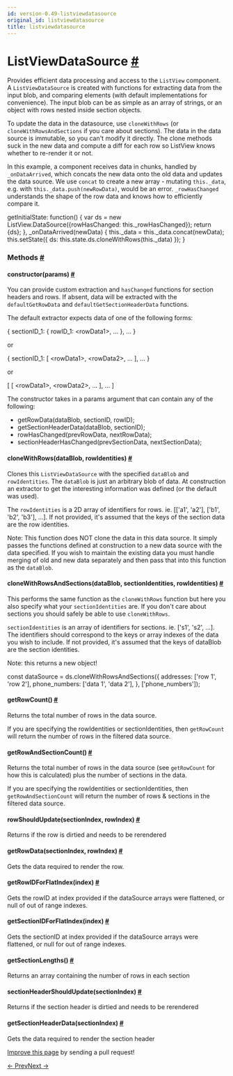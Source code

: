```yaml
---
id: version-0.49-listviewdatasource
original_id: listviewdatasource
title: listviewdatasource
---
```

<a id="content"></a><h1><a class="anchor" name="listviewdatasource"></a>ListViewDataSource <a class="hash-link" href="docs/listviewdatasource.html#listviewdatasource">#</a></h1><div><div><p>Provides efficient data processing and access to the
<code>ListView</code> component.  A <code>ListViewDataSource</code> is created with functions for
extracting data from the input blob, and comparing elements (with default
implementations for convenience).  The input blob can be as simple as an
array of strings, or an object with rows nested inside section objects.</p><p>To update the data in the datasource, use <code>cloneWithRows</code> (or
<code>cloneWithRowsAndSections</code> if you care about sections).  The data in the
data source is immutable, so you can't modify it directly.  The clone methods
suck in the new data and compute a diff for each row so ListView knows
whether to re-render it or not.</p><p>In this example, a component receives data in chunks, handled by
<code>_onDataArrived</code>, which concats the new data onto the old data and updates the
data source.  We use <code>concat</code> to create a new array - mutating <code>this._data</code>,
e.g. with <code>this._data.push(newRowData)</code>, would be an error. <code>_rowHasChanged</code>
understands the shape of the row data and knows how to efficiently compare
it.</p><div class="prism language-javascript">getInitialState<span class="token punctuation">:</span> <span class="token keyword">function</span><span class="token punctuation">(</span><span class="token punctuation">)</span> <span class="token punctuation">{</span>
  <span class="token keyword">var</span> ds <span class="token operator">=</span> <span class="token keyword">new</span> <span class="token class-name">ListView<span class="token punctuation">.</span>DataSource</span><span class="token punctuation">(</span><span class="token punctuation">{</span>rowHasChanged<span class="token punctuation">:</span> <span class="token keyword">this</span><span class="token punctuation">.</span>_rowHasChanged<span class="token punctuation">}</span><span class="token punctuation">)</span><span class="token punctuation">;</span>
  <span class="token keyword">return</span> <span class="token punctuation">{</span>ds<span class="token punctuation">}</span><span class="token punctuation">;</span>
<span class="token punctuation">}</span><span class="token punctuation">,</span>
<span class="token function">_onDataArrived</span><span class="token punctuation">(</span>newData<span class="token punctuation">)</span> <span class="token punctuation">{</span>
  <span class="token keyword">this</span><span class="token punctuation">.</span>_data <span class="token operator">=</span> <span class="token keyword">this</span><span class="token punctuation">.</span>_data<span class="token punctuation">.</span><span class="token function">concat</span><span class="token punctuation">(</span>newData<span class="token punctuation">)</span><span class="token punctuation">;</span>
  <span class="token keyword">this</span><span class="token punctuation">.</span><span class="token function">setState</span><span class="token punctuation">(</span><span class="token punctuation">{</span>
    ds<span class="token punctuation">:</span> <span class="token keyword">this</span><span class="token punctuation">.</span>state<span class="token punctuation">.</span>ds<span class="token punctuation">.</span><span class="token function">cloneWithRows</span><span class="token punctuation">(</span><span class="token keyword">this</span><span class="token punctuation">.</span>_data<span class="token punctuation">)</span>
  <span class="token punctuation">}</span><span class="token punctuation">)</span><span class="token punctuation">;</span>
<span class="token punctuation">}</span></div></div><span><h3><a class="anchor" name="methods"></a>Methods <a class="hash-link" href="docs/listviewdatasource.html#methods">#</a></h3><div class="props"><div class="prop"><h4 class="methodTitle"><a class="anchor" name="constructor"></a>constructor<span class="methodType">(params)</span> <a class="hash-link" href="docs/listviewdatasource.html#constructor">#</a></h4><div><p>You can provide custom extraction and <code>hasChanged</code> functions for section
headers and rows.  If absent, data will be extracted with the
<code>defaultGetRowData</code> and <code>defaultGetSectionHeaderData</code> functions.</p><p>The default extractor expects data of one of the following forms:</p><div class="prism language-javascript"> <span class="token punctuation">{</span> sectionID_1<span class="token punctuation">:</span> <span class="token punctuation">{</span> rowID_1<span class="token punctuation">:</span> <span class="token operator">&lt;</span>rowData1<span class="token operator">&gt;</span><span class="token punctuation">,</span> <span class="token operator">...</span> <span class="token punctuation">}</span><span class="token punctuation">,</span> <span class="token operator">...</span> <span class="token punctuation">}</span></div><p>   or</p><div class="prism language-javascript"> <span class="token punctuation">{</span> sectionID_1<span class="token punctuation">:</span> <span class="token punctuation">[</span> <span class="token operator">&lt;</span>rowData1<span class="token operator">&gt;</span><span class="token punctuation">,</span> <span class="token operator">&lt;</span>rowData2<span class="token operator">&gt;</span><span class="token punctuation">,</span> <span class="token operator">...</span> <span class="token punctuation">]</span><span class="token punctuation">,</span> <span class="token operator">...</span> <span class="token punctuation">}</span></div><p>   or</p><div class="prism language-javascript"> <span class="token punctuation">[</span> <span class="token punctuation">[</span> <span class="token operator">&lt;</span>rowData1<span class="token operator">&gt;</span><span class="token punctuation">,</span> <span class="token operator">&lt;</span>rowData2<span class="token operator">&gt;</span><span class="token punctuation">,</span> <span class="token operator">...</span> <span class="token punctuation">]</span><span class="token punctuation">,</span> <span class="token operator">...</span> <span class="token punctuation">]</span></div><p>The constructor takes in a params argument that can contain any of the
following:</p><ul><li>getRowData(dataBlob, sectionID, rowID);</li><li>getSectionHeaderData(dataBlob, sectionID);</li><li>rowHasChanged(prevRowData, nextRowData);</li><li>sectionHeaderHasChanged(prevSectionData, nextSectionData);</li></ul></div></div><div class="prop"><h4 class="methodTitle"><a class="anchor" name="clonewithrows"></a>cloneWithRows<span class="methodType">(dataBlob, rowIdentities)</span> <a class="hash-link" href="docs/listviewdatasource.html#clonewithrows">#</a></h4><div><p>Clones this <code>ListViewDataSource</code> with the specified <code>dataBlob</code> and
<code>rowIdentities</code>. The <code>dataBlob</code> is just an arbitrary blob of data. At
construction an extractor to get the interesting information was defined
(or the default was used).</p><p>The <code>rowIdentities</code> is a 2D array of identifiers for rows.
ie. [['a1', 'a2'], ['b1', 'b2', 'b3'], ...].  If not provided, it's
assumed that the keys of the section data are the row identities.</p><p>Note: This function does NOT clone the data in this data source. It simply
passes the functions defined at construction to a new data source with
the data specified. If you wish to maintain the existing data you must
handle merging of old and new data separately and then pass that into
this function as the <code>dataBlob</code>.</p></div></div><div class="prop"><h4 class="methodTitle"><a class="anchor" name="clonewithrowsandsections"></a>cloneWithRowsAndSections<span class="methodType">(dataBlob, sectionIdentities, rowIdentities)</span> <a class="hash-link" href="docs/listviewdatasource.html#clonewithrowsandsections">#</a></h4><div><p>This performs the same function as the <code>cloneWithRows</code> function but here
you also specify what your <code>sectionIdentities</code> are. If you don't care
about sections you should safely be able to use <code>cloneWithRows</code>.</p><p><code>sectionIdentities</code> is an array of identifiers for sections.
ie. ['s1', 's2', ...].  The identifiers should correspond to the keys or array indexes
of the data you wish to include.  If not provided, it's assumed that the
keys of dataBlob are the section identities.</p><p>Note: this returns a new object!</p><div class="prism language-javascript"><span class="token keyword">const</span> dataSource <span class="token operator">=</span> ds<span class="token punctuation">.</span><span class="token function">cloneWithRowsAndSections</span><span class="token punctuation">(</span><span class="token punctuation">{</span>
  addresses<span class="token punctuation">:</span> <span class="token punctuation">[</span><span class="token string">'row 1'</span><span class="token punctuation">,</span> <span class="token string">'row 2'</span><span class="token punctuation">]</span><span class="token punctuation">,</span>
  phone_numbers<span class="token punctuation">:</span> <span class="token punctuation">[</span><span class="token string">'data 1'</span><span class="token punctuation">,</span> <span class="token string">'data 2'</span><span class="token punctuation">]</span><span class="token punctuation">,</span>
<span class="token punctuation">}</span><span class="token punctuation">,</span> <span class="token punctuation">[</span><span class="token string">'phone_numbers'</span><span class="token punctuation">]</span><span class="token punctuation">)</span><span class="token punctuation">;</span></div></div></div><div class="prop"><h4 class="methodTitle"><a class="anchor" name="getrowcount"></a>getRowCount<span class="methodType">()</span> <a class="hash-link" href="docs/listviewdatasource.html#getrowcount">#</a></h4><div><p>Returns the total number of rows in the data source.</p><p>If you are specifying the rowIdentities or sectionIdentities, then <code>getRowCount</code> will return the number of rows in the filtered data source.</p></div></div><div class="prop"><h4 class="methodTitle"><a class="anchor" name="getrowandsectioncount"></a>getRowAndSectionCount<span class="methodType">()</span> <a class="hash-link" href="docs/listviewdatasource.html#getrowandsectioncount">#</a></h4><div><p>Returns the total number of rows in the data source (see <code>getRowCount</code> for how this is calculated) plus the number of sections in the data.</p><p>If you are specifying the rowIdentities or sectionIdentities, then <code>getRowAndSectionCount</code> will return the number of rows &amp; sections in the filtered data source.</p></div></div><div class="prop"><h4 class="methodTitle"><a class="anchor" name="rowshouldupdate"></a>rowShouldUpdate<span class="methodType">(sectionIndex, rowIndex)</span> <a class="hash-link" href="docs/listviewdatasource.html#rowshouldupdate">#</a></h4><div><p>Returns if the row is dirtied and needs to be rerendered</p></div></div><div class="prop"><h4 class="methodTitle"><a class="anchor" name="getrowdata"></a>getRowData<span class="methodType">(sectionIndex, rowIndex)</span> <a class="hash-link" href="docs/listviewdatasource.html#getrowdata">#</a></h4><div><p>Gets the data required to render the row.</p></div></div><div class="prop"><h4 class="methodTitle"><a class="anchor" name="getrowidforflatindex"></a>getRowIDForFlatIndex<span class="methodType">(index)</span> <a class="hash-link" href="docs/listviewdatasource.html#getrowidforflatindex">#</a></h4><div><p>Gets the rowID at index provided if the dataSource arrays were flattened,
or null of out of range indexes.</p></div></div><div class="prop"><h4 class="methodTitle"><a class="anchor" name="getsectionidforflatindex"></a>getSectionIDForFlatIndex<span class="methodType">(index)</span> <a class="hash-link" href="docs/listviewdatasource.html#getsectionidforflatindex">#</a></h4><div><p>Gets the sectionID at index provided if the dataSource arrays were flattened,
or null for out of range indexes.</p></div></div><div class="prop"><h4 class="methodTitle"><a class="anchor" name="getsectionlengths"></a>getSectionLengths<span class="methodType">()</span> <a class="hash-link" href="docs/listviewdatasource.html#getsectionlengths">#</a></h4><div><p>Returns an array containing the number of rows in each section</p></div></div><div class="prop"><h4 class="methodTitle"><a class="anchor" name="sectionheadershouldupdate"></a>sectionHeaderShouldUpdate<span class="methodType">(sectionIndex)</span> <a class="hash-link" href="docs/listviewdatasource.html#sectionheadershouldupdate">#</a></h4><div><p>Returns if the section header is dirtied and needs to be rerendered</p></div></div><div class="prop"><h4 class="methodTitle"><a class="anchor" name="getsectionheaderdata"></a>getSectionHeaderData<span class="methodType">(sectionIndex)</span> <a class="hash-link" href="docs/listviewdatasource.html#getsectionheaderdata">#</a></h4><div><p>Gets the data required to render the section header</p></div></div></div></span></div><p class="edit-page-block"><a target="_blank" href="https://github.com/facebook/react-native/blob/master/Libraries/Lists/ListView/ListViewDataSource.js">Improve this page</a> by sending a pull request!</p><div class="docs-prevnext"><a class="docs-prev" href="docs/linking.html#content">← Prev</a><a class="docs-next" href="docs/netinfo.html#content">Next →</a></div>